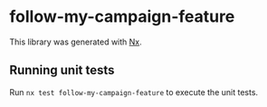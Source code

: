 # follow-my-campaign-feature

This library was generated with [Nx](https://nx.dev).

## Running unit tests

Run `nx test follow-my-campaign-feature` to execute the unit tests.
